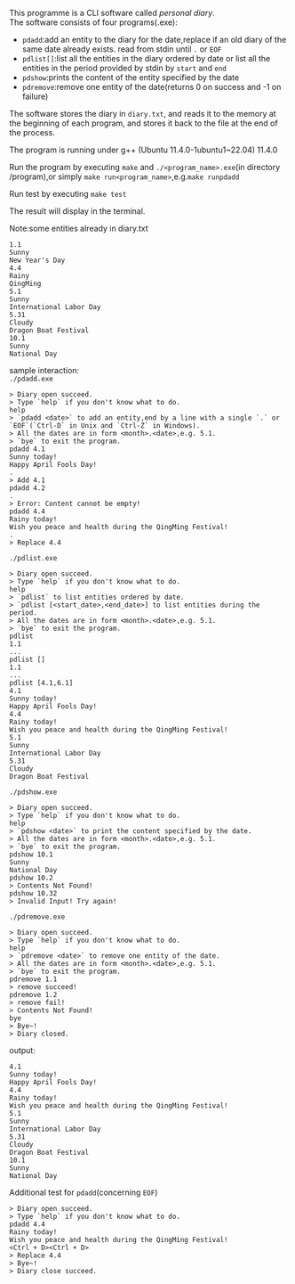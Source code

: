 This programme is a CLI software called *personal diary*.  
The software consists of four programs(.exe):

- `pdadd`:add an entity to the diary for the date,replace if an old diary of the same date already exists.
  read from stdin until `.` or `EOF`
- `pdlist[]`:list all the entities in the diary ordered by date or list all the entities in the period provided by stdin by `start` and `end`
- `pdshow`:prints the content of the entity specified by the date
- `pdremove`:remove one entity of the date(returns 0 on success and -1 on failure)
  
The software stores the diary in `diary.txt`, and reads it to the memory at the beginning of each program, and stores it back to the file at the end of the process.

The program is running under g++ (Ubuntu 11.4.0-1ubuntu1~22.04) 11.4.0  

Run the program by executing `make` and `./<program_name>.exe`(in directory /program),or simply `make run<program_name>`,e.g.`make runpdadd`    

Run test by executing `make test`  
  
The result will display in the terminal.

Note:some entities already in diary.txt
```text
1.1
Sunny
New Year's Day
4.4
Rainy
QingMing
5.1
Sunny
International Labor Day
5.31
Cloudy
Dragon Boat Festival
10.1
Sunny
National Day
```

sample interaction:  
`./pdadd.exe`
```text
> Diary open succeed.
> Type `help` if you don't know what to do.
help
> `pdadd <date>` to add an entity,end by a line with a single `.` or `EOF`(`Ctrl-D` in Unix and `Ctrl-Z` in Windows).
> All the dates are in form <month>.<date>,e.g. 5.1.
> `bye` to exit the program.
pdadd 4.1
Sunny today!
Happy April Fools Day!
.
> Add 4.1
pdadd 4.2
.
> Error: Content cannot be empty!
pdadd 4.4
Rainy today!
Wish you peace and health during the QingMing Festival!
.
> Replace 4.4
```
`./pdlist.exe`
```text
> Diary open succeed.
> Type `help` if you don't know what to do.
help
> `pdlist` to list entities ordered by date.
> `pdlist [<start_date>,<end_date>] to list entities during the period.
> All the dates are in form <month>.<date>,e.g. 5.1.
> `bye` to exit the program.
pdlist
1.1
...
pdlist []
1.1
...
pdlist [4.1,6.1]
4.1
Sunny today!
Happy April Fools Day!
4.4
Rainy today!
Wish you peace and health during the QingMing Festival!
5.1
Sunny
International Labor Day
5.31
Cloudy
Dragon Boat Festival
```
`./pdshow.exe`
```text
> Diary open succeed.
> Type `help` if you don't know what to do.
help
> `pdshow <date>` to print the content specified by the date.
> All the dates are in form <month>.<date>,e.g. 5.1.
> `bye` to exit the program.
pdshow 10.1
Sunny
National Day
pdshow 10.2
> Contents Not Found!
pdshow 10.32
> Invalid Input! Try again!
```
`./pdremove.exe`
```text
> Diary open succeed.
> Type `help` if you don't know what to do.
help
> `pdremove <date>` to remove one entity of the date. 
> All the dates are in form <month>.<date>,e.g. 5.1.
> `bye` to exit the program.
pdremove 1.1
> remove succeed!
pdremove 1.2
> remove fail!
> Contents Not Found!
bye
> Bye~!
> Diary closed.
```
output:
```text
4.1
Sunny today!
Happy April Fools Day!
4.4
Rainy today!
Wish you peace and health during the QingMing Festival!
5.1
Sunny
International Labor Day
5.31
Cloudy
Dragon Boat Festival
10.1
Sunny
National Day
```
Additional test for `pdadd`(concerning `EOF`)
```text
> Diary open succeed.
> Type `help` if you don't know what to do.
pdadd 4.4
Rainy today!
Wish you peace and health during the QingMing Festival!
<Ctrl + D><Ctrl + D>
> Replace 4.4
> Bye~!
> Diary close succeed.
```



